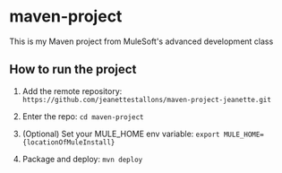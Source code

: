 # maven-project

This is my Maven project from MuleSoft's advanced development class

## How to run the project

1. Add the remote repository: `https://github.com/jeanettestallons/maven-project-jeanette.git`

1. Enter the repo: `cd maven-project`

1. (Optional) Set your MULE_HOME env variable: `export MULE_HOME={locationOfMuleInstall}`

1. Package and deploy: `mvn deploy` 
